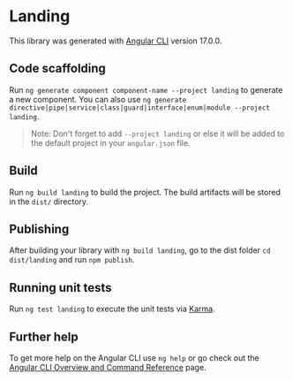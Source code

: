 # Landing

This library was generated with [Angular CLI](https://github.com/angular/angular-cli) version 17.0.0.

## Code scaffolding

Run `ng generate component component-name --project landing` to generate a new component. You can also use `ng generate directive|pipe|service|class|guard|interface|enum|module --project landing`.
> Note: Don't forget to add `--project landing` or else it will be added to the default project in your `angular.json` file. 

## Build

Run `ng build landing` to build the project. The build artifacts will be stored in the `dist/` directory.

## Publishing

After building your library with `ng build landing`, go to the dist folder `cd dist/landing` and run `npm publish`.

## Running unit tests

Run `ng test landing` to execute the unit tests via [Karma](https://karma-runner.github.io).

## Further help

To get more help on the Angular CLI use `ng help` or go check out the [Angular CLI Overview and Command Reference](https://angular.io/cli) page.
